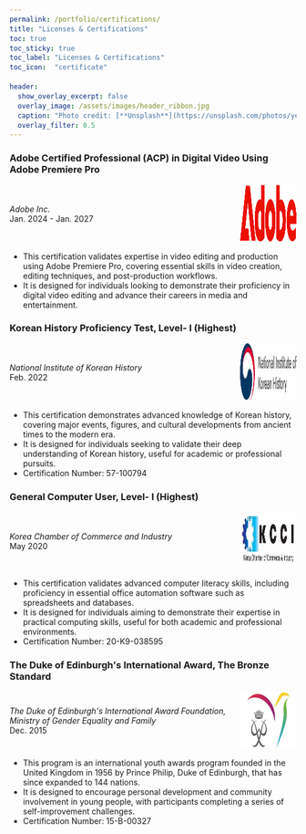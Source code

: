 ```yaml
---
permalink: /portfolio/certifications/
title: "Licenses & Certifications"
toc: true
toc_sticky: true
toc_label: "Licenses & Certifications"
toc_icon:  "certificate"

header:
  show_overlay_excerpt: false
  overlay_image: /assets/images/header_ribbon.jpg
  caption: "Photo credit: [**Unsplash**](https://unsplash.com/photos/yellow-and-white-star-illustration-ZdqSuxl3Lak)"
  overlay_filter: 0.5
---
```


### Adobe Certified Professional (ACP) in Digital Video Using Adobe Premiere Pro <a href="https://www.credly.com/badges/e7b22676-490f-471d-815b-65b9a8a15f61/public_url" target="_blank"><i class="fa fa-award" title="Credly Badge"></i></a>

<div style="display: flex; align-items: center;">
  <div style="width: 80%; padding-right: 10px;">
    <i>Adobe Inc.</i>
    <br>Jan. 2024 - Jan. 2027
  </div>
  <div style="width: 20%;">
    <img src="/assets/images/logo_adobe.png" alt="Adobe" width="100" height="100"/>
  </div>
</div>

- This certification validates expertise in video editing and production using Adobe Premiere Pro, covering essential skills in video creation, editing techniques, and post-production workflows.
- It is designed for individuals looking to demonstrate their proficiency in digital video editing and advance their careers in media and entertainment.



### Korean History Proficiency Test, Level- I (Highest)

<div style="display: flex; align-items: center;">
  <div style="width: 80%; padding-right: 10px;">
    <i>National Institute of Korean History</i>
    <br>Feb. 2022
  </div>
  <div style="width: 20%;">
    <img src="/assets/images/logo_history.jpg" alt="National Institute of Korean History" width="100" height="100"/>
  </div>
</div>

- This certification demonstrates advanced knowledge of Korean history, covering major events, figures, and cultural developments from ancient times to the modern era.
- It is designed for individuals seeking to validate their deep understanding of Korean history, useful for academic or professional pursuits.
- Certification Number: 57-100794



### General Computer User, Level- I (Highest)

<div style="display: flex; align-items: center;">
  <div style="width: 80%; padding-right: 10px;">
    <i>Korea Chamber of Commerce and Industry</i>
    <br>May 2020
  </div>
  <div style="width: 20%;">
    <img src="/assets/images/logo_kcci.jfif" alt="Korea Chamber of Commerce and Industry" width="100" height="100"/>
  </div>
</div>

- This certification validates advanced computer literacy skills, including proficiency in essential office automation software such as spreadsheets and databases.
- It is designed for individuals aiming to demonstrate their expertise in practical computing skills, useful for both academic and professional environments.
- Certification Number: 20-K9-038595



### The Duke of Edinburgh's International Award, The Bronze Standard

<div style="display: flex; align-items: center;">
  <div style="width: 80%; padding-right: 10px;">
    <i>The Duke of Edinburgh's International Award Foundation,<br>Ministry of Gender Equality and Family</i>
    <br>Dec. 2015
  </div>
  <div style="width: 20%;">
    <img src="/assets/images/logo_duke.jpg" alt="The Duke of Edinburgh's International Award Foundation" width="100" height="100"/>
  </div>
</div>

- This program is an international youth awards program founded in the United Kingdom in 1956 by Prince Philip, Duke of Edinburgh, that has since expanded to 144 nations.
- It is designed to encourage personal development and community involvement in young people, with participants completing a series of self-improvement challenges.
- Certification Number: 15-B-00327